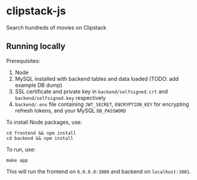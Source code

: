 # clipstack-js

Search hundreds of movies on Clipstack

## Running locally

Prerequisites:
1. Node
2. MySQL installed with backend tables and data loaded (TODO: add example DB dump)
3. SSL certificate and private key in `backend/selfsigned.crt` and `backend/selfsigned.key` respectively
4. `backend/.env` file containing `JWT_SECRET`, `ENCRYPTION_KEY` for encrypting refresh tokens, and your MySQL `DB_PASSWORD`

To install Node packages, use:
```shell
cd frontend && npm install
cd backend && npm install
```

To run, use:
```shell
make app
```

This will run the frontend on `0.0.0.0:3000` and backend on `localhost:3001`.
